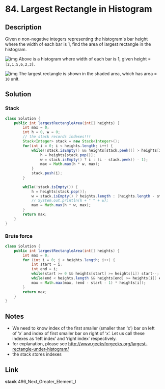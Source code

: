# 84. Largest Rectangle in Histogram

## Description

Given *n* non-negative integers representing the histogram's bar height where the width of each bar is 1, find the area of largest rectangle in the histogram.

![img](https://leetcode.com/static/images/problemset/histogram.png)
Above is a histogram where width of each bar is 1, given height = `[2,1,5,6,2,3]`.

 

![img](https://leetcode.com/static/images/problemset/histogram_area.png)
The largest rectangle is shown in the shaded area, which has area = `10` unit.

## Solution

### Stack

```java
class Solution {
    public int largestRectangleArea(int[] heights) {
        int max = 0;
        int h = 0, w = 0;
        // the stack records indexes!!!
        Stack<Integer> stack = new Stack<Integer>();
        for(int i = 0; i < heights.length; i++) {
            while(!stack.isEmpty() && heights[stack.peek()] > heights[i]) {
                h = heights[stack.pop()];
                w = stack.isEmpty() ? i : (i - stack.peek() - 1);
                max = Math.max(h * w, max);
            }
            stack.push(i);
        }
        
        while(!stack.isEmpty()) {
            h = heights[stack.pop()];
            w = stack.isEmpty() ? heights.length : (heights.length - stack.peek() - 1);
            // System.out.println(h + " " + w);
            max = Math.max(h * w, max);
        }
        return max;
    }
}
```



### Brute force

```java
class Solution {
    public int largestRectangleArea(int[] heights) {
        int max = 0;
        for (int i = 0; i < heights.length; i++) {
            int start = i;
            int end = i;
            while(start >= 0 && heights[start] >= heights[i]) start--;
            while(end < heights.length && heights[end] >= heights[i]) end++;
            max = Math.max(max, (end - start - 1) * heights[i]);
        }
        return max;
    }
}
```





## Notes

* We need to know index of the first smaller (smaller than ‘x’) bar on left of ‘x’ and index of first smaller bar on right of ‘x’. Let us call these indexes as ‘left index’ and ‘right index’ respectively.
* for explanation, please see <http://www.geeksforgeeks.org/largest-rectangle-under-histogram/>
* the stack stores indexes



## Link

**stack** 496_Next_Greater_Element_I